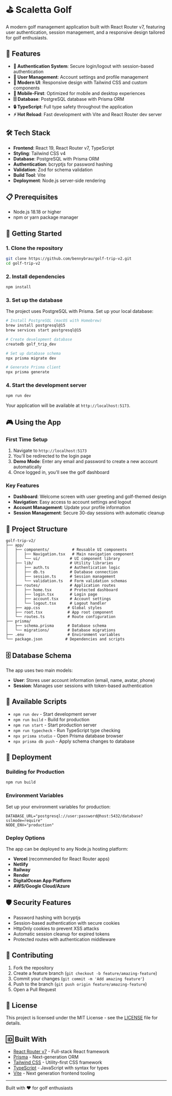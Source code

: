 # ⛳ Scaletta Golf

A modern golf management application built with React Router v7, featuring user authentication, session management, and a responsive design tailored for golf enthusiasts.

## 🚀 Features

- **🔐 Authentication System**: Secure login/logout with session-based authentication
- **👤 User Management**: Account settings and profile management
- **🎨 Modern UI**: Responsive design with Tailwind CSS and custom components
- **📱 Mobile-First**: Optimized for mobile and desktop experiences
- **🗄️ Database**: PostgreSQL database with Prisma ORM
- **🔒 TypeScript**: Full type safety throughout the application
- **⚡ Hot Reload**: Fast development with Vite and React Router dev server

## 🛠️ Tech Stack

- **Frontend**: React 19, React Router v7, TypeScript
- **Styling**: Tailwind CSS v4
- **Database**: PostgreSQL with Prisma ORM
- **Authentication**: bcryptjs for password hashing
- **Validation**: Zod for schema validation
- **Build Tool**: Vite
- **Deployment**: Node.js server-side rendering

## 📋 Prerequisites

- Node.js 18.18 or higher
- npm or yarn package manager

## 🚀 Getting Started

### 1. Clone the repository

```bash
git clone https://github.com/bennybrau/golf-trip-v2.git
cd golf-trip-v2
```

### 2. Install dependencies

```bash
npm install
```

### 3. Set up the database

The project uses PostgreSQL with Prisma. Set up your local database:

```bash
# Install PostgreSQL (macOS with Homebrew)
brew install postgresql@15
brew services start postgresql@15

# Create development database
createdb golf_trip_dev

# Set up database schema
npx prisma migrate dev

# Generate Prisma client
npx prisma generate
```

### 4. Start the development server

```bash
npm run dev
```

Your application will be available at `http://localhost:5173`.

## 🎮 Using the App

### First Time Setup

1. Navigate to `http://localhost:5173`
2. You'll be redirected to the login page
3. **Demo Mode**: Enter any email and password to create a new account automatically
4. Once logged in, you'll see the golf dashboard

### Key Features

- **Dashboard**: Welcome screen with user greeting and golf-themed design
- **Navigation**: Easy access to account settings and logout
- **Account Management**: Update your profile information
- **Session Management**: Secure 30-day sessions with automatic cleanup

## 📁 Project Structure

```
golf-trip-v2/
├── app/
│   ├── components/          # Reusable UI components
│   │   ├── Navigation.tsx   # Main navigation component
│   │   └── ui/             # UI component library
│   ├── lib/                # Utility libraries
│   │   ├── auth.ts         # Authentication logic
│   │   ├── db.ts           # Database connection
│   │   ├── session.ts      # Session management
│   │   └── validation.ts   # Form validation schemas
│   ├── routes/             # Application routes
│   │   ├── home.tsx        # Protected dashboard
│   │   ├── login.tsx       # Login page
│   │   ├── account.tsx     # Account settings
│   │   └── logout.tsx      # Logout handler
│   ├── app.css            # Global styles
│   ├── root.tsx           # App root component
│   └── routes.ts          # Route configuration
├── prisma/
│   ├── schema.prisma      # Database schema
│   └── migrations/        # Database migrations
├── .env                   # Environment variables
└── package.json          # Dependencies and scripts
```

## 🗄️ Database Schema

The app uses two main models:

- **User**: Stores user account information (email, name, avatar, phone)
- **Session**: Manages user sessions with token-based authentication

## 🔧 Available Scripts

- `npm run dev` - Start development server
- `npm run build` - Build for production
- `npm run start` - Start production server
- `npm run typecheck` - Run TypeScript type checking
- `npx prisma studio` - Open Prisma database browser
- `npx prisma db push` - Apply schema changes to database

## 🚀 Deployment

### Building for Production

```bash
npm run build
```

### Environment Variables

Set up your environment variables for production:

```env
DATABASE_URL="postgresql://user:password@host:5432/database?sslmode=require"
NODE_ENV="production"
```

### Deploy Options

The app can be deployed to any Node.js hosting platform:

- **Vercel** (recommended for React Router apps)
- **Netlify**
- **Railway**
- **Render**
- **DigitalOcean App Platform**
- **AWS/Google Cloud/Azure**

## 🛡️ Security Features

- Password hashing with bcryptjs
- Session-based authentication with secure cookies
- HttpOnly cookies to prevent XSS attacks
- Automatic session cleanup for expired tokens
- Protected routes with authentication middleware

## 🤝 Contributing

1. Fork the repository
2. Create a feature branch (`git checkout -b feature/amazing-feature`)
3. Commit your changes (`git commit -m 'Add amazing feature'`)
4. Push to the branch (`git push origin feature/amazing-feature`)
5. Open a Pull Request

## 📄 License

This project is licensed under the MIT License - see the [LICENSE](LICENSE) file for details.

## 🆔 Built With

- [React Router v7](https://reactrouter.com/) - Full-stack React framework
- [Prisma](https://prisma.io/) - Next-generation ORM
- [Tailwind CSS](https://tailwindcss.com/) - Utility-first CSS framework
- [TypeScript](https://typescriptlang.org/) - JavaScript with syntax for types
- [Vite](https://vitejs.dev/) - Next generation frontend tooling

---

Built with ❤️ for golf enthusiasts